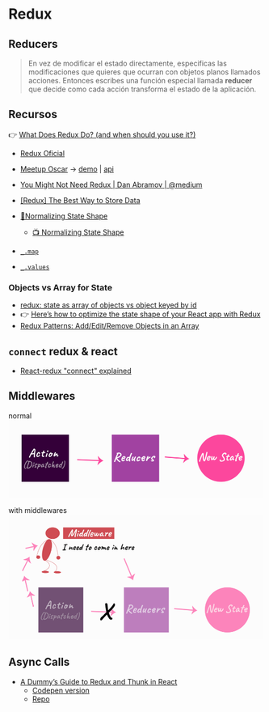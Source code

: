 # Redux

## Reducers

> En vez de modificar el estado directamente, especificas las modificaciones que quieres que ocurran con objetos planos llamados acciones. Entonces escribes una función especial llamada **reducer** que decide como cada acción transforma el estado de la aplicación.

## Recursos

👉 [What Does Redux Do? (and when should you use it?)](https://daveceddia.com/what-does-redux-do/)


- [Redux Oficial](https://es.redux.js.org/)

- [Meetup Oscar](https://www.meetup.com/es-ES/js-coders/events/256400816/) → [demo](https://gitlab.com/oscmedgon/reactreduxdemo) | [api](https://gitlab.com/oscmedgon/reactreduxdemoapi)

- [You Might Not Need Redux | Dan Abramov | @medium](https://medium.com/@dan_abramov/you-might-not-need-redux-be46360cf367)

- [[Redux] The Best Way to Store Data](https://www.youtube.com/watch?v=aJxcVidE0I0&feature=youtu.be)

- [📄Normalizing State Shape](https://redux.js.org/recipes/structuring-reducers/normalizing-state-shape)

  - [📺 Normalizing State Shape](https://egghead.io/lessons/javascript-redux-normalizing-the-state-shape)

- [`_.map`](https://lodash.com/docs/4.17.11#map)
- [`_.values`](https://lodash.com/docs/4.17.11#values)

### Objects vs Array for State

- [redux: state as array of objects vs object keyed by id](https://stackoverflow.com/questions/38445006/redux-state-as-array-of-objects-vs-object-keyed-by-id)
- 👉 [Here’s how to optimize the state shape of your React app with Redux](https://medium.freecodecamp.org/optimising-the-state-shape-of-your-react-app-with-redux-3a280e6ef436)
- [Redux Patterns: Add/Edit/Remove Objects in an Array](https://hackernoon.com/redux-patterns-add-edit-remove-objects-in-an-array-6ee70cab2456)

## `connect` redux & react

- [React-redux "connect" explained](https://www.sohamkamani.com/blog/2017/03/31/react-redux-connect-explained/)

## Middlewares

normal
![](./img/redux-flow.png)

with middlewares
![](./img/redux-flow-with-middleware.png)

## Async Calls 

- [A Dummy’s Guide to Redux and Thunk in React](https://medium.com/@stowball/a-dummys-guide-to-redux-and-thunk-in-react-d8904a7005d3)
  - [Codepen version](https://codepen.io/stowball/post/a-dummy-s-guide-to-redux-and-thunk-in-react)
  - [Repo](https://github.com/stowball/dummys-guide-to-redux-and-thunk-react)